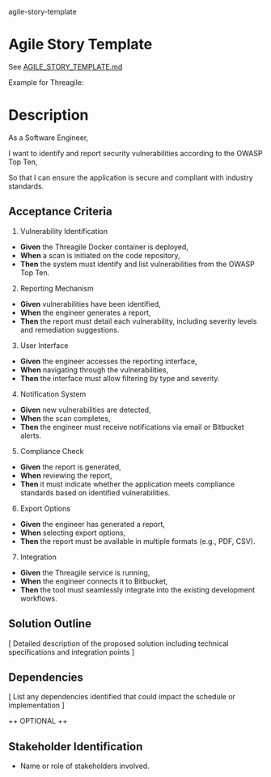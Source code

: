 agile-story-template
# Agile Story Template

See [AGILE_STORY_TEMPLATE.md](./AGILE_STORY_TEMPLATE.md)

Example for Threagile:

# Description

As a Software Engineer,

I want to identify and report security vulnerabilities according to the OWASP Top Ten,

So that I can ensure the application is secure and compliant with industry standards.

## Acceptance Criteria

1. Vulnerability Identification

- **Given** the Threagile Docker container is deployed,
- **When** a scan is initiated on the code repository,
- **Then** the system must identify and list vulnerabilities from the OWASP Top Ten.

2. Reporting Mechanism

- **Given** vulnerabilities have been identified,
- **When** the engineer generates a report,
- **Then** the report must detail each vulnerability, including severity levels and remediation suggestions.

3. User Interface

- **Given** the engineer accesses the reporting interface,
- **When** navigating through the vulnerabilities,
- **Then** the interface must allow filtering by type and severity.

4. Notification System

- **Given** new vulnerabilities are detected,
- **When** the scan completes,
- **Then** the engineer must receive notifications via email or Bitbucket alerts.

5. Compliance Check

- **Given** the report is generated,
- **When** reviewing the report,
- **Then** it must indicate whether the application meets compliance standards based on identified vulnerabilities.

6. Export Options

- **Given** the engineer has generated a report,
- **When** selecting export options,
- **Then** the report must be available in multiple formats (e.g., PDF, CSV).

7. Integration

- **Given** the Threagile service is running,
- **When** the engineer connects it to Bitbucket,
- **Then** the tool must seamlessly integrate into the existing development workflows.

## Solution Outline

[ Detailed description of the proposed solution including technical specifications and integration points ]

## Dependencies

[ List any dependencies identified that could impact the schedule or implementation ]

++ OPTIONAL ++

## Stakeholder Identification

- Name or role of stakeholders involved.
